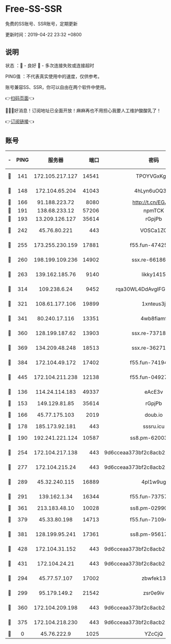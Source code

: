# Free-SS-SSR

免费的SS账号、SSR账号，定期更新

更新时间：2019-04-22 23:32 +0800

## 说明

状态     ：🙂 - 良好 🙁 - 多次连接失败或连接超时

PING值   ：不代表真实使用中的速度，仅供参考。

账号兼容SS、SSR，你可以自由在两个软件中使用。

👉[扫码页面](https://liesauer.github.io/Free-SS-SSR/)👈

🎉🎉🎉好消息！订阅地址已全面开放！麻麻再也不用担心我要人工维护酸酸乳了！

👉[订阅链接](https://www.liesauer.net/yogurt/subscribe?ACCESS_TOKEN=DAYxR3mMaZAsaqUb)👈

## 账号

|-|PING|服务器|端口|密码|加密方式|区域|
|:----:|:----:|:-----:|-----:|:----:|:----:|:----:|
|🙂|141|172.105.217.127|14541|TPOYVGxKglpi|aes-256-cfb|JP|
|🙂|148|172.104.65.204|41043|4hLyn6uOQ3hU|aes-256-cfb|JP|
|🙂|166|91.188.223.72|8080|http://t.cn/EGJIyrl|rc4-md5|RU|
|🙂|191|138.68.233.12|57206|npmTCK|rc4-md5|US|
|🙂|193|13.209.126.127|35614|rGpjPb|rc4-md5|KR|
|🙂|242|45.76.80.221|443|VOSCa1ZG|aes-256-cfb|DE|
|🙂|255|173.255.230.159|17881|f55.fun-47425365|aes-256-cfb|US|
|🙂|260|198.199.109.236|14902|ssx.re-66186619|aes-256-cfb|US|
|🙂|263|139.162.185.76|9140|likky1415|aes-256-cfb|DE|
|🙂|314|109.238.6.24|9452|rqa30WL4DdAvgIFG6Fs3znzTa|aes-256-cfb|FR|
|🙂|321|108.61.177.106|19899|1xnteus3j|aes-256-cfb|FR|
|🙂|341|80.240.17.116|13351|4wb8fiamf|aes-256-cfb|DE|
|🙂|360|128.199.187.62|13903|ssx.re-73718158|aes-256-cfb|SG|
|🙂|369|134.209.48.248|18513|ssx.re-36271687|aes-256-cfb|US|
|🙂|384|172.104.49.172|17402|f55.fun-74194909|aes-256-cfb|SG|
|🙂|445|172.104.211.238|12138|f55.fun-04927475|aes-256-cfb|US|
|🙂|136|114.24.114.183|49337|eAcE3v|chacha20-ietf|TW|
|🙂|153|149.129.81.85|35614|rGpjPb|rc4-md5|HK|
|🙂|166|45.77.175.103|2019|doub.io|aes-128-ctr|SG|
|🙂|178|185.173.92.181|443|sssru.icu|rc4-md5|RU|
|🙂|190|192.241.221.124|10587|ss8.pm-62003540|aes-256-cfb|US|
|🙂|254|172.104.217.138|443|9d6cceaa373bf2c8acb22e60b6a58be6|aes-256-cfb|US|
|🙂|277|172.104.215.24|443|9d6cceaa373bf2c8acb22e60b6a58be6|aes-256-cfb|US|
|🙂|289|45.32.240.115|16889|4pl1w9ug|aes-256-cfb|AU|
|🙂|291|139.162.1.34|16344|f55.fun-73757628|aes-256-cfb|SG|
|🙂|361|213.183.48.10|10028|ss8.pm-02990736|rc4-md5|RU|
|🙂|379|45.33.80.198|14713|f55.fun-71094891|aes-256-cfb|US|
|🙂|381|128.199.95.241|17361|ss8.pm-95617167|aes-256-cfb|SG|
|🙂|428|172.104.31.152|443|9d6cceaa373bf2c8acb22e60b6a58be6|aes-256-cfb|US|
|🙂|431|172.104.24.21|443|9d6cceaa373bf2c8acb22e60b6a58be6|aes-256-cfb|US|
|🙁|294|45.77.57.107|17002|zbwfek13|aes-256-cfb|GB|
|🙁|299|95.179.149.2|21542|zsr0e9iv|aes-256-cfb|NL|
|🙁|360|172.104.209.198|443|9d6cceaa373bf2c8acb22e60b6a58be6|aes-256-cfb|US|
|🙁|375|172.104.218.230|443|9d6cceaa373bf2c8acb22e60b6a58be6|aes-256-cfb|US|
|🙁|0|45.76.222.9|1025|YZcCjQ|rc4-md5|JP|
